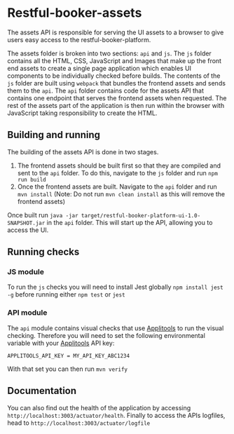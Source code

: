 # Restful-booker-assets

The assets API is responsible for serving the UI assets to a browser to give users easy access to the restful-booker-platform.

The assets folder is broken into two sections: ```api``` and ```js```. The ```js``` folder contains all the HTML, CSS, JavaScript and Images that make up the front end assets to create a single page application which enables UI components to be individually checked before builds. The contents of the ```js``` folder are built using ```webpack``` that bundles the frontend assets and sends them to the ```api```. The ```api``` folder contains code for the assets API that contains one endpoint that serves the frontend assets when requested. The rest of the assets part of the application is then run within the browser with JavaScript taking responsibility to create the HTML.

## Building and running

The building of the assets API is done in two stages.

1. The frontend assets should be built first so that they are compiled and sent to the ```api``` folder. To do this, navigate to the ```js``` folder and run ```npm run build``` 
2. Once the frontend assets are built. Navigate to the ```api``` folder and run ```mvn install``` (Note: Do not run ```mvn clean install``` as this will remove the frontend assets)

Once built run ```java -jar target/restful-booker-platform-ui-1.0-SNAPSHOT.jar``` in the ```api``` folder. This will start up the API, allowing you to access the UI.

## Running checks

### JS module 

To run the ```js``` checks you will need to install Jest globally ```npm install jest -g``` before running either ```npm test``` or ```jest```

### API module

The ```api``` module contains visual checks that use [Applitools](https://applitools.com/) to run the visual checking. Therefore you will need to set the following environmental variable with your [Applitools](https://applitools.com/) API key:

```APPLITOOLS_API_KEY = MY_API_KEY_ABC1234```

With that set you can then run ```mvn verify```

## Documentation

You can also find out the health of the application by accessing ```http://localhost:3003/actuator/health```. Finally to access the APIs logfiles, head to ```http://localhost:3003/actuator/logfile``` 